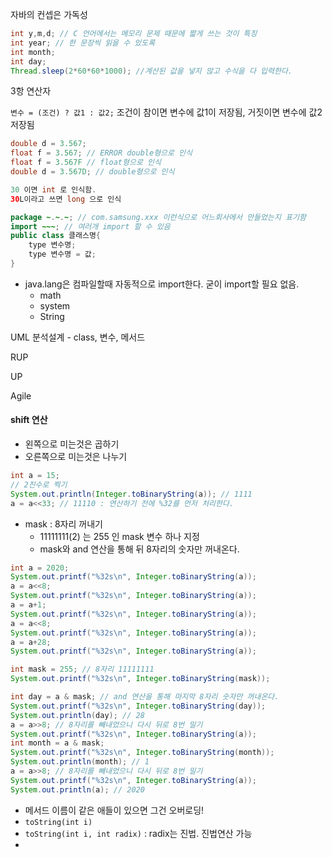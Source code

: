 자바의 컨셉은 가독성

```java
int y,m,d; // C 언어에서는 메모리 문제 때문에 짧게 쓰는 것이 특징
int year; // 한 문장씩 읽을 수 있도록
int month;
int day;
Thread.sleep(2*60*60*1000); //계산된 값을 넣지 않고 수식을 다 입력한다.
```



3항 연산자

`변수 = (조건) ? 값1 : 값2;` 조건이 참이면 변수에 값1이 저장됨, 거짓이면 변수에 값2 저장됨



```java
double d = 3.567;
float f = 3.567; // ERROR double형으로 인식
float f = 3.567F // float형으로 인식
double d = 3.567D; // double형으로 인식

30 이면 int 로 인식함.
30L이라고 쓰면 long 으로 인식
```



```java
package ~.~.~; // com.samsung.xxx 이런식으로 어느회사에서 만들었는지 표기함
import ~~~; // 여러개 import 할 수 있음
public class 클래스명{
    type 변수명;
    type 변수명 = 값;
}
```

- java.lang은 컴파일할때 자동적으로 import한다. 굳이 import할 필요 없음.
  - math
  - system
  - String



UML 분석설계 - class, 변수, 메서드

RUP

UP

Agile



#### shift 연산

- 왼쪽으로 미는것은 곱하기
- 오른쪽으로 미는것은 나누기

```java
int a = 15;
// 2진수로 찍기
System.out.println(Integer.toBinaryString(a)); // 1111
a = a<<33; // 11110 : 연산하기 전에 %32를 먼저 처리한다.
```

- mask : 8자리 꺼내기
  - 11111111(2) 는 255 인 mask 변수 하나 지정
  - mask와 and 연산을 통해 뒤 8자리의 숫자만 꺼내온다.

```java
int a = 2020;
System.out.printf("%32s\n", Integer.toBinaryString(a));
a = a<<8;
System.out.printf("%32s\n", Integer.toBinaryString(a));
a = a+1;
System.out.printf("%32s\n", Integer.toBinaryString(a));
a = a<<8;
System.out.printf("%32s\n", Integer.toBinaryString(a));
a = a+28;
System.out.printf("%32s\n", Integer.toBinaryString(a));

int mask = 255; // 8자리 11111111 
System.out.printf("%32s\n", Integer.toBinaryString(mask));

int day = a & mask; // and 연산을 통해 마지막 8자리 숫자만 꺼내온다.
System.out.printf("%32s\n", Integer.toBinaryString(day));
System.out.println(day); // 28
a = a>>8; // 8자리를 빼내었으니 다시 뒤로 8번 밀기
System.out.printf("%32s\n", Integer.toBinaryString(a));
int month = a & mask;
System.out.printf("%32s\n", Integer.toBinaryString(month));
System.out.println(month); // 1
a = a>>8; // 8자리를 빼내었으니 다시 뒤로 8번 밀기
System.out.printf("%32s\n", Integer.toBinaryString(a));
System.out.println(a); // 2020
```





- 메서드 이름이 같은 애들이 있으면 그건 오버로딩!
- `toString(int i)` 
- `toString(int i, int radix)` : radix는 진법. 진법연산 가능
- 



